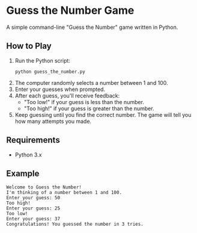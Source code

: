 # Guess the Number Game

A simple command-line "Guess the Number" game written in Python.

## How to Play

1. Run the Python script:
   ```
   python guess_the_number.py
   ```
2. The computer randomly selects a number between 1 and 100.
3. Enter your guesses when prompted.
4. After each guess, you'll receive feedback:
   - "Too low!" if your guess is less than the number.
   - "Too high!" if your guess is greater than the number.
5. Keep guessing until you find the correct number. The game will tell you how many attempts you made.

## Requirements

- Python 3.x

## Example

```
Welcome to Guess the Number!
I'm thinking of a number between 1 and 100.
Enter your guess: 50
Too high!
Enter your guess: 25
Too low!
Enter your guess: 37
Congratulations! You guessed the number in 3 tries.
```
